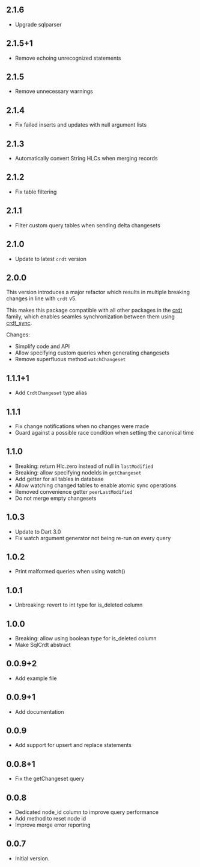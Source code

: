 ## 2.1.6

- Upgrade sqlparser

## 2.1.5+1

- Remove echoing unrecognized statements

## 2.1.5

- Remove unnecessary warnings

## 2.1.4

- Fix failed inserts and updates with null argument lists

## 2.1.3

- Automatically convert String HLCs when merging records

## 2.1.2

- Fix table filtering

## 2.1.1

- Filter custom query tables when sending delta changesets

## 2.1.0

- Update to latest `crdt` version

## 2.0.0

This version introduces a major refactor which results in multiple breaking changes in line with `crdt` v5.

This makes this package compatible with all other packages in the [crdt](https://github.com/cachapa/crdt) family, which enables seamles synchronization between them using [crdt_sync](https://github.com/cachapa/crdt_sync).

Changes:
- Simplify code and API
- Allow specifying custom queries when generating changesets
- Remove superfluous method `watchChangeset`

## 1.1.1+1

- Add `CrdtChangeset` type alias

## 1.1.1

- Fix change notifications when no changes were made
- Guard against a possible race condition when setting the canonical time

## 1.1.0

- Breaking: return Hlc.zero instead of null in `lastModified`
- Breaking: allow specifying nodeIds in `getChangeset`
- Add getter for all tables in database
- Allow watching changed tables to enable atomic sync operations
- Removed convenience getter `peerLastModified`
- Do not merge empty changesets

## 1.0.3

- Update to Dart 3.0
- Fix watch argument generator not being re-run on every query

## 1.0.2

- Print malformed queries when using watch()

## 1.0.1

- Unbreaking: revert to int type for is_deleted column

## 1.0.0

- Breaking: allow using boolean type for is_deleted column
- Make SqlCrdt abstract

## 0.0.9+2

- Add example file

## 0.0.9+1

- Add documentation

## 0.0.9

- Add support for upsert and replace statements

## 0.0.8+1

- Fix the getChangeset query

## 0.0.8

- Dedicated node_id column to improve query performance
- Add method to reset node id
- Improve merge error reporting

## 0.0.7

- Initial version.
